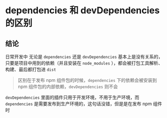 # dependencies 和 devDependencies 的区别

## 结论

日常开发中 无论是 `dependencies` 还是 `devDependencies` 基本上是没有关系的，只要是项目中用到的依赖（并且安装在 `node_modules` ），都会被打包工具解析、构建、最后都打包进 `dist`

> 区别在于发布 npm 组件包的时候，`dependencies` 下的依赖会被安装到 npm 组件包的内部依赖，`devDependencies` 则不会

`devDependencies` 里面的插件只用于开发环境，不用于生产环境，而 `dependencies` 是需要发布到生产环境的，这句话没错，但是是在发布 npm 组件时
